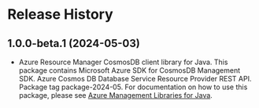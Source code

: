 # Release History

## 1.0.0-beta.1 (2024-05-03)

- Azure Resource Manager CosmosDB client library for Java. This package contains Microsoft Azure SDK for CosmosDB Management SDK. Azure Cosmos DB Database Service Resource Provider REST API. Package tag package-2024-05. For documentation on how to use this package, please see [Azure Management Libraries for Java](https://aka.ms/azsdk/java/mgmt).
